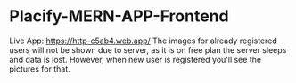 # Placify-MERN-APP-Frontend
Live App: https://http-c5ab4.web.app/
The images for already registered users will not be shown due to server, as it is on free plan the server sleeps and data is lost. However, when new user is registered you'll see the pictures for that.

